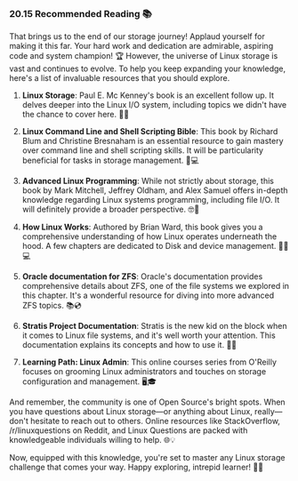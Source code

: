 ### 20.15 Recommended Reading 📚

That brings us to the end of our storage journey! Applaud yourself for making it this far. Your hard work and dedication are admirable, aspiring code and system champion! 🏆 However, the universe of Linux storage is vast and continues to evolve. To help you keep expanding your knowledge, here's a list of invaluable resources that you should explore. 

1. **Linux Storage**: Paul E. Mc Kenney's book is an excellent follow up. It delves deeper into the Linux I/O system, including topics we didn't have the chance to cover here. 👀📖

2. **Linux Command Line and Shell Scripting Bible**: This book by Richard Blum and Christine Bresnaham is an essential resource to gain mastery over command line and shell scripting skills. It will be particularity beneficial for tasks in storage management. 🐚💻

3. **Advanced Linux Programming**: While not strictly about storage, this book by Mark Mitchell, Jeffrey Oldham, and Alex Samuel offers in-depth knowledge regarding Linux systems programming, including file I/O. It will definitely provide a broader perspective. 🤓📘

4. **How Linux Works**: Authored by Brian Ward, this book gives you a comprehensive understanding of how Linux operates underneath the hood. A few chapters are dedicated to Disk and device management. 🕵️‍♀️💻

5. **Oracle documentation for ZFS**: Oracle's documentation provides comprehensive details about ZFS, one of the file systems we explored in this chapter. It's a wonderful resource for diving into more advanced ZFS topics. 📚💿

6. **Stratis Project Documentation**: Stratis is the new kid on the block when it comes to Linux file systems, and it's well worth your attention. This documentation explains its concepts and how to use it. 👶💽

7. **Learning Path: Linux Admin**: This online courses series from O'Reilly focuses on grooming Linux administrators and touches on storage configuration and management. 🖥️🎓

And remember, the community is one of Open Source's bright spots. When you have questions about Linux storage—or anything about Linux, really—don't hesitate to reach out to others. Online resources like StackOverflow, /r/linuxquestions on Reddit, and Linux Questions are packed with knowledgeable individuals willing to help. 🌐💡

Now, equipped with this knowledge, you're set to master any Linux storage challenge that comes your way. Happy exploring, intrepid learner! 🚀🤝